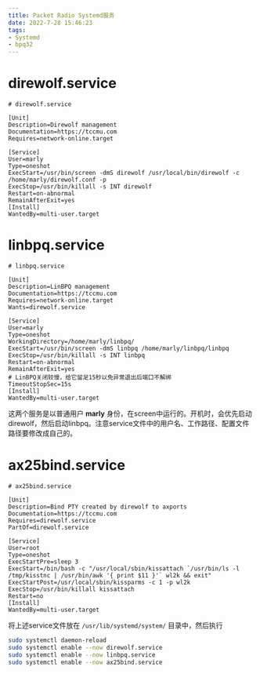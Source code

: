```yaml
---
title: Packet Radio Systemd服务
date: 2022-7-28 15:46:23
tags:
- Systemd
- bpq32
---
```

# direwolf.service
```service
# direwolf.service

[Unit]
Description=Direwolf management
Documentation=https://tccmu.com
Requires=network-online.target

[Service]
User=marly
Type=oneshot
ExecStart=/usr/bin/screen -dmS direwolf /usr/local/bin/direwolf -c /home/marly/direwolf.conf -p
ExecStop=/usr/bin/killall -s INT direwolf
Restart=on-abnormal
RemainAfterExit=yes
[Install]
WantedBy=multi-user.target
```
# linbpq.service
```service
# linbpq.service

[Unit]
Description=LinBPQ management
Documentation=https://tccmu.com
Requires=network-online.target
Wants=direwolf.service

[Service]
User=marly
Type=oneshot
WorkingDirectory=/home/marly/linbpq/
ExecStart=/usr/bin/screen -dmS linbpq /home/marly/linbpq/linbpq
ExecStop=/usr/bin/killall -s INT linbpq
Restart=on-abnormal
RemainAfterExit=yes
# LinBPQ关闭较慢，给它留足15秒以免异常退出后端口不解绑
TimeoutStopSec=15s
[Install]
WantedBy=multi-user.target
```

这两个服务是以普通用户 **marly** 身份，在screen中运行的。开机时，会优先启动direwolf，然后启动linbpq。注意service文件中的用户名、工作路径、配置文件路径要修改成自己的。

# ax25bind.service
```service
# ax25bind.service

[Unit]
Description=Bind PTY created by direwolf to axports
Documentation=https://tccmu.com
Requires=direwolf.service
PartOf=direwolf.service

[Service]
User=root
Type=oneshot
ExecStartPre=sleep 3
ExecStart=/bin/bash -c "/usr/local/sbin/kissattach `/usr/bin/ls -l /tmp/kisstnc | /usr/bin/awk '{ print $11 }'` wl2k && exit"
ExecStartPost=/usr/local/sbin/kissparms -c 1 -p wl2k
ExecStop=/usr/bin/killall kissattach
Restart=no
[Install]
WantedBy=multi-user.target
```

将上述service文件放在 `/usr/lib/systemd/system/` 目录中，然后执行
```bash
sudo systemctl daemon-reload
sudo systemctl enable --now direwolf.service
sudo systemctl enable --now linbpq.service
sudo systemctl enable --now ax25bind.service
```
